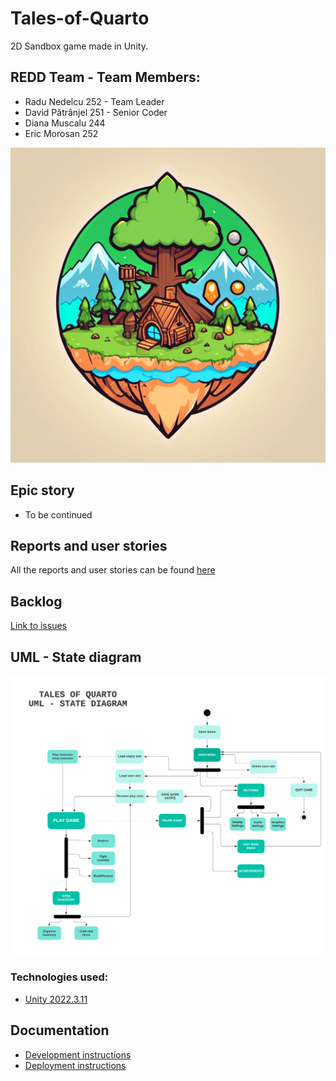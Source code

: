 # Tales-of-Quarto
2D Sandbox game made in Unity.

## REDD Team - Team Members:
  - Radu Nedelcu 252 - Team Leader
  - David Pătrânjel 251 - Senior Coder
  - Diana Muscalu 244
  - Eric Morosan 252

<img src="./gallery/Logo ToQ.png" alt="Logo ToQ" />


## Epic story 
  - To be continued

## Reports and user stories
All the reports and user stories can be found <a href= "https://drive.google.com/drive/folders/1TB1HYDuZLqeMnfC3uYngrMfA8mSj83oe?usp=sharing" > here </a>

## Backlog
<a href= "https://github.com/Pepi100/Tales-of-Quarto/issues" > Link to issues  </a>

## UML - State diagram

<img src="./gallery/UML ToQ.png" alt="UML State Diagram" />



### Technologies used:

- [Unity 2022.3.11](https://unity.com/releases/editor/whats-new/2022.3.11)

## Documentation

- [Development instructions](CONTRIBUTING.md)
- [Deployment instructions](DEPLOYMENT.md)